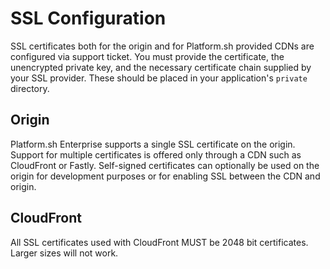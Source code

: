 # SSL Configuration

SSL certificates both for the origin and for Platform.sh provided CDNs are configured via support ticket. You must provide the certificate, the unencrypted private key, and the necessary certificate chain supplied by your SSL provider. These should be placed in your application's `private` directory.

## Origin

Platform.sh Enterprise supports a single SSL certificate on the origin. Support for multiple certificates is offered only through a CDN such as CloudFront or Fastly. Self-signed certificates can optionally be used on the origin for development purposes or for enabling SSL between the CDN and origin.

## CloudFront

All SSL certificates used with CloudFront MUST be 2048 bit certificates.  Larger sizes will not work.

